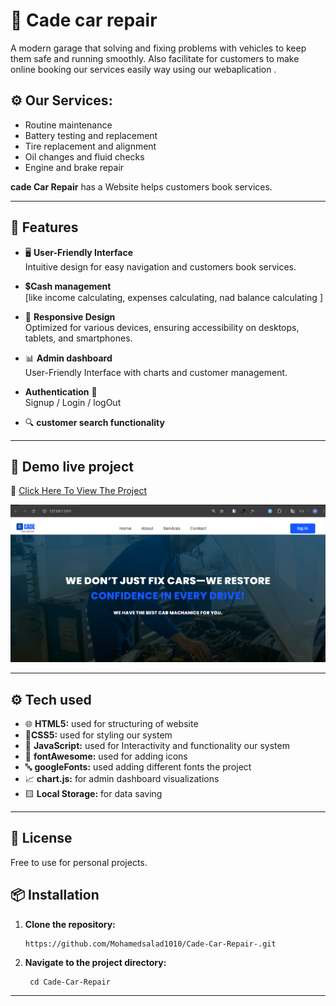 # 🚙 **Cade car repair**
 A modern garage that solving and fixing problems with vehicles to keep them safe and running smoothly. 
Also facilitate for customers to make online  booking our services easily way using our webaplication .

## ⚙️ Our Services:

- Routine maintenance
- Battery testing and replacement
- Tire replacement and alignment
- Oil changes and fluid checks
- Engine and brake repair

**cade Car Repair** has a Website helps customers book services.

---


## 🌟 Features

- 🖥️ **User-Friendly Interface**   
Intuitive design for easy navigation and customers book services.
- 💲**Cash management**   
[like income calculating, expenses calculating, nad balance calculating ] 
- 📱 **Responsive Design**    
   Optimized for various devices, ensuring accessibility on desktops, tablets, and smartphones.
- 📊 **Admin dashboard**   
 User-Friendly Interface with charts and customer  management.

- **Authentication** 🔐  
Signup / Login / logOut
- 🔍 **customer  search functionality**


---

## 🚀 Demo live project
🔗 [Click Here To View The Project](https://cade-car-repair.vercel.app/)

![screenshoot image  ](./images/Screenshot%202025-05-11%20042907.png)

---

## ⚙️ Tech used 
- 🌐 **HTML5:** used for structuring of website
- 🎨**CSS5:** used  for styling our system
- 🧠 **JavaScript:** used for Interactivity and functionality our system
- 🧩 **fontAwesome:** used for adding icons 
- 🔤 **googleFonts:** used adding different fonts the project 
- 📈 **chart.js:** for admin dashboard visualizations
- 🟨 **Local Storage:** for data saving

---

## 🪪 License
Free to use for personal projects.
## 📦 Installation

1. **Clone the repository:**
   ```
   https://github.com/Mohamedsalad1010/Cade-Car-Repair-.git  
2. **Navigate to the project directory:**
   ```
    cd Cade-Car-Repair

---
